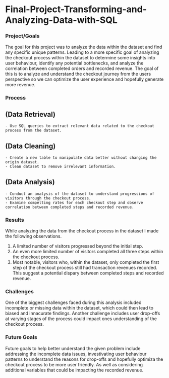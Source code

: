 # Final-Project-Transforming-and-Analyzing-Data-with-SQL

### Project/Goals
The goal for this project was to analyze the data within the dataset and find any specific unique patterns. 
Leading to a more specific goal of analyzing the checkout process within the dataset to determine some insights into user behaviour, 
identify any potential bottlenecks, and analyze the correlation between completed orders and recorded revenue. The goal of this is to analyze and understand the 
checkout journey from the users perspective so we can optimize the user experience and hopefully generate more revenue. 

### Process
## (Data Retrieval)
	- Use SQL queries to extract relevant data related to the checkout process from the dataset.
## (Data Cleaning)
	- Create a new table to manipulate data better without changing the origin dataset.
	- Clean dataset to remove irrelevant information. 
## (Data Analysis)
	- Conduct an analysis of the dataset to understand progressions of visitors through the checkout process.
	- Examine compelting rates for each checkout step and observe correlation between completed steps and recorded revenue.

### Results
While analyzing the data from the checkout process in the dataset I made the following observations. 
1. A limited number of visitors progressed beyond the initial step. 
2. An even more limited number of visitors completed all three steps within the checkout process. 
3. Most notable, visitors who, within the dataset, only completed the first step of the checkout 
process still had transaction revenues recorded. This suggest a potential dispary between completed 
steps and recorded revenue.

### Challenges 
One of the biggest challenges faced during this analysis included incomplete or missing data within the dataset, 
which could then lead to biased and innacurate findings.  Another challenge includes user drop-offs at varying stages 
of the process could impact ones understanding of the checkout process. 

### Future Goals
Future goals to help better understand the given problem include addressing the incomplete data issues, 
investivating user behaviour patterns to understand the reasons for drop-offs and hopefully optimiza the checkout process to be more user friendly. 
As well as considering additional variables that could be impacting the recorded revenue. 
